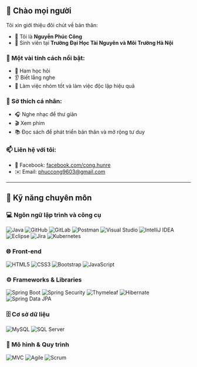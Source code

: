 ## 👋 Chào mọi người

Tôi xin giới thiệu đôi chút về bản thân:

- 🔭 Tôi là **Nguyễn Phúc Công**
- 🌱 Sinh viên tại **Trường Đại Học Tài Nguyên và Môi Trường Hà Nội**

### 👤 Một vài tính cách nổi bật:
- 📘 Ham học hỏi  
- 👂 Biết lắng nghe  
- 🤝 Làm việc nhóm tốt và làm việc độc lập hiệu quả  

### 🎯 Sở thích cá nhân:
- 🎧 Nghe nhạc để thư giãn  
- 🎬 Xem phim  
- 📚 Đọc sách để phát triển bản thân và mở rộng tư duy  

### 📫 Liên hệ với tôi:
- 💼 Facebook: [facebook.com/cong.hunre](https://www.facebook.com/cong.hunre)  
- ✉️ Email: phuccong9603@gmail.com  

---

## 🧠 Kỹ năng chuyên môn

### 💻 Ngôn ngữ lập trình và công cụ
![Java](https://img.shields.io/badge/Java-ED8B00?style=flat&logo=openjdk&logoColor=white) 
![GitHub](https://img.shields.io/badge/GitHub-181717?style=flat&logo=github&logoColor=white)
![GitLab](https://img.shields.io/badge/GitLab-FC6D26?style=flat&logo=gitlab&logoColor=white)
![Postman](https://img.shields.io/badge/Postman-FF6C37?style=flat&logo=postman&logoColor=white)
![Visual Studio](https://img.shields.io/badge/Visual%20Studio-5C2D91?style=flat&logo=visualstudio&logoColor=white)
![IntelliJ IDEA](https://img.shields.io/badge/IntelliJ%20IDEA-000000?style=flat&logo=intellijidea&logoColor=white)
![Eclipse](https://img.shields.io/badge/Eclipse-2C2255?style=flat&logo=eclipse&logoColor=white)
![Jira](https://img.shields.io/badge/Jira-0052CC?style=flat&logo=jira&logoColor=white)
![Kubernetes](https://img.shields.io/badge/Kubernetes-326CE5?style=flat&logo=kubernetes&logoColor=white)

### 🌐 Front-end
![HTML5](https://img.shields.io/badge/HTML5-E34F26?style=flat&logo=html5&logoColor=white)
![CSS3](https://img.shields.io/badge/CSS3-1572B6?style=flat&logo=css3&logoColor=white)
![Bootstrap](https://img.shields.io/badge/Bootstrap-563D7C?style=flat&logo=bootstrap&logoColor=white)
![JavaScript](https://img.shields.io/badge/JavaScript-F7DF1E?style=flat&logo=javascript&logoColor=black)

### ⚙️ Frameworks & Libraries
![Spring Boot](https://img.shields.io/badge/Spring%20Boot-6DB33F?style=flat&logo=springboot&logoColor=white)
![Spring Security](https://img.shields.io/badge/Security-6DB33F?style=flat&logo=springsecurity&logoColor=white)
![Thymeleaf](https://img.shields.io/badge/Thymeleaf-005F0F?style=flat&logo=thymeleaf&logoColor=white)
![Hibernate](https://img.shields.io/badge/Hibernate-59666C?style=flat&logo=hibernate&logoColor=white)
![Spring Data JPA](https://img.shields.io/badge/Spring%20Data%20JPA-6DB33F?style=flat)

### 🗄️ Cơ sở dữ liệu
![MySQL](https://img.shields.io/badge/MySQL-4479A1?style=flat&logo=mysql&logoColor=white)
![SQL Server](https://img.shields.io/badge/SQL%20Server-CC2927?style=flat&logo=microsoftsqlserver&logoColor=white)

### 🧩 Mô hình & Quy trình
![MVC](https://img.shields.io/badge/MVC-Architecture-blue?style=flat)
![Agile](https://img.shields.io/badge/Agile-1D3557?style=flat)
![Scrum](https://img.shields.io/badge/Scrum-FFCA28?style=flat)
